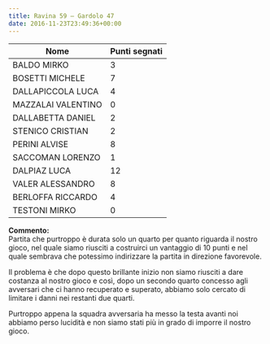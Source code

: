 ```yaml
---
title: Ravina 59 – Gardolo 47
date: 2016-11-23T23:49:36+00:00
---
```


| **Nome** | **Punti segnati** |
| -------- | ----------------- |
| BALDO MIRKO | 3 |
| BOSETTI MICHELE | 7 |
| DALLAPICCOLA LUCA | 4 |
| MAZZALAI VALENTINO | 0 |
| DALLABETTA DANIEL | 2 |
| STENICO CRISTIAN | 2 |
| PERINI ALVISE | 8 |
| SACCOMAN LORENZO | 1 |
| DALPIAZ LUCA | 12 |
| VALER ALESSANDRO | 8 |
| BERLOFFA RICCARDO | 4 |
| TESTONI MIRKO | 0 |

**Commento:**  
Partita che purtroppo è durata solo un quarto per quanto riguarda il nostro gioco, nel quale siamo riusciti a costruirci un vantaggio di 10 punti e nel quale sembrava che potessimo indirizzare la partita in direzione favorevole.

Il problema è che dopo questo brillante inizio non siamo riusciti a dare costanza al nostro gioco e così, dopo un secondo quarto concesso agli avversari che ci hanno recuperato e superato, abbiamo solo cercato di limitare i danni nei restanti due quarti.

Purtroppo appena la squadra avversaria ha messo la testa avanti noi abbiamo perso lucidità e non siamo stati più in grado di imporre il nostro gioco.